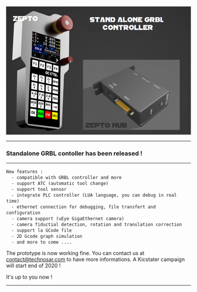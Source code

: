 ![GitHub Logo](https://github.com/technosar/media/blob/master/pub1.png)
***

### Standalone GRBL contoller has been released !

***
``` 
New features :
  - compatible with GRBL controller and more
  - support ATC (automatic tool change)
  - support tool sensor
  - integrate PLC controller (LUA language, you can debug in real time)
  - ethernet connection for debugging, file transfert and configuration
  - camera support (uEye GigaEthernet camera)
  - camera fiductial detection, rotation and translation correction
  - support la GCode file
  - 2D Gcode graph simulation
  - and more to come ....
``` 

The prototype is now working fine.
You can contact us at contact@technosar.com to have more informations.
A Kicstater campaign will start end of 2020 !

It's up to you now !
***


